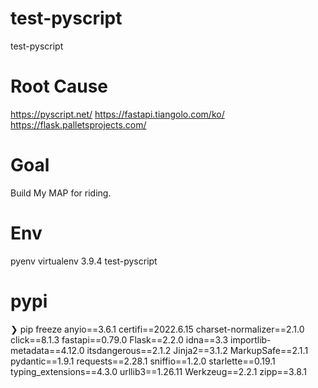 # test-pyscript
test-pyscript


# Root Cause
https://pyscript.net/
https://fastapi.tiangolo.com/ko/
https://flask.palletsprojects.com/

# Goal
Build My MAP for riding.


# Env 
pyenv virtualenv 3.9.4 test-pyscript

# pypi

❯ pip freeze
anyio==3.6.1
certifi==2022.6.15
charset-normalizer==2.1.0
click==8.1.3
fastapi==0.79.0
Flask==2.2.0
idna==3.3
importlib-metadata==4.12.0
itsdangerous==2.1.2
Jinja2==3.1.2
MarkupSafe==2.1.1
pydantic==1.9.1
requests==2.28.1
sniffio==1.2.0
starlette==0.19.1
typing_extensions==4.3.0
urllib3==1.26.11
Werkzeug==2.2.1
zipp==3.8.1

